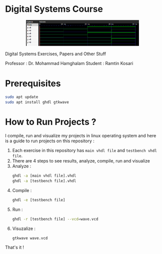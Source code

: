 # Digital Systems Course
<p align="center">
  <img src="./Assets/1.png" alt="" width="73%"/>
</p>
Digital Systems Exercises, Papers and Other Stuff

Professor : Dr. Mohammad Hamghalam
Student : Ramtin Kosari

# Prerequisites
```bash
sudo apt update
sudo apt install ghdl gtkwave
```

# How to Run Projects ?
I compile, run and visualize my projects in linux operating system and here is a guide to run projects on this repository :
1. Each exercise in this repository has ```main vhdl file``` and ```testbench vhdl file```.
2. There are 4 steps to see results, analyze, compile, run and visualize
3. Analyze :
    ```bash
    ghdl -a [main vhdl file].vhdl
    ghdl -a [testbench file].vhdl
    ```
5. Compile :
    ```bash
    ghdl -e [testbench file]
    ```
6. Run :
    ```bash
    ghdl -r [testbench file] --vcd=wave.vcd
    ```
8. Visuzalize :
   ```bash
   gtkwave wave.vcd
   ```
That's it !
